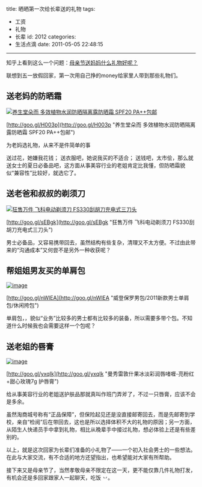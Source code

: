 title: 晒晒第一次给长辈送的礼物
tags:
  - 工资
  - 礼物
  - 长辈
id: 2012
categories:
  - 生活点滴
date: 2011-05-05 22:48:15
---

知乎上看到这么一个问题：[母亲节送妈妈什么礼物好呢？](http://www.zhihu.com/question/19620429?nr=1 "知乎")

联想到五一放假回家，第一次用自己挣的money给家里人带到那些礼物们。

## 送老妈的防晒霜

[![养生堂朵而 多效植物水润防晒隔离露防晒霜 SPF20 PA++包邮](http://a.kainy.cn/201105/%E5%85%BB%E7%94%9F%E5%A0%82%E6%9C%B5%E8%80%8C%20%E5%A4%9A%E6%95%88%E6%A4%8D%E7%89%A9%E6%B0%B4%E6%B6%A6%E9%98%B2%E6%99%92%E9%9A%94%E7%A6%BB%E9%9C%B2%E9%98%B2%E6%99%92%E9%9C%9C%20SPF20.png "养生堂朵而 多效植物水润防晒隔离露防晒霜 SPF20 PA++包邮")<!--more-->](http://goo.gl/H003p)

[http://goo.gl/H003p](http://goo.gl/H003p "养生堂朵而 多效植物水润防晒隔离露防晒霜 SPF20 PA++包邮")

为老妈选礼物，从来不是件简单的事

送过花，她嫌我花钱；
送衣服吧，她说我买的不适合；
送钱吧，太市侩，那么就送女士的夏日必备品吧，这方面从事美容行业的老姐肯定比我懂，但防晒霜貌似“兼容性”比较好，就选它了。

## 送老爸和叔叔的剃须刀

[![狂售万件 飞科电动剃须刀 FS330刮胡刀充电式三刀头](http://a.kainy.cn/201105/%E9%A3%9E%E7%A7%91%E7%94%B5%E5%8A%A8%E5%89%83%E9%A1%BB%E5%88%80%20FS330%E5%88%AE%E8%83%A1%E5%88%80%E5%85%85%E7%94%B5%E5%BC%8F%E4%B8%89%E5%88%80%E5%A4%B4.jpg "狂售万件 飞科电动剃须刀 FS330刮胡刀充电式三刀头")](http://goo.gl/sEBgk)

[http://goo.gl/sEBgk](http://goo.gl/sEBgk "狂售万件 飞科电动剃须刀 FS330刮胡刀充电式三刀头")

男士必备品，又容易携带回去，虽然结构有些复杂，清理又不太方便。不过由此带来的“沟通成本”又何尝不是另外一种收获呢？

## 帮姐姐男友买的单肩包

[![image](http://a.kainy.cn/201105/%E5%A8%81%E7%99%BB%E4%BF%9D%E7%BD%97%E7%94%B7%E5%8C%85.%E4%BC%91%E9%97%B2%E6%8C%8E%E5%8C%85.jpg)](http://goo.gl/nWlEA)

[http://goo.gl/nWlEA](http://goo.gl/nWlEA "威登保罗男包/2011新款男士单肩包/休闲挎包")

单肩包，，貌似“业务”比较多的男士都有比较多的装备，所以需要多带个包。不知道什么时候我也会需要这样一个包呢？

## 送老姐的唇膏

[![image](http://a.kainy.cn/201105/%E6%9B%BC%E7%A7%80%E9%9B%B7%E6%95%A6%E4%BB%80%E6%9E%9C%E5%86%B0%E6%B7%A1%E5%BD%A9%E6%B6%A6%E5%94%87%E5%95%AB%E5%96%B1-%E4%BA%AE%E7%B2%89%E7%BA%A2%20%E7%94%9C%E5%BF%83%E7%8E%AB%E7%91%B07g%20%E6%8A%A4%E5%94%87%E8%86%8F.jpg)](http://goo.gl/yxqIk)

[http://goo.gl/yxqIk](http://goo.gl/yxqIk "曼秀雷敦什果冰淡彩润唇啫喱-亮粉红+甜心玫瑰7g 护唇膏")

给从事美容行业的老姐送护肤品那就真叫作班门弄斧了，不过一只唇膏，应该不会是多余。

虽然淘商城号称有“正品保障”，但保险起见还是没直接邮寄回去，而是先邮寄到学校，亲自“检阅”后在带回去，这也是所以选择体积不大的礼物的原因；另一方面，从陌生人快递员手中拿到礼物，相比从晚辈手中接过礼物，想必体验上还是有些差别的。

以上，就是这次回家为长辈们准备的小礼物了——一个初入社会男士的一些想法。在此与大家交流，有不合适的地方还望指出，也希望能对大家有所帮助。

接下来又是母亲节了，当然孝敬母亲不限定在这一天，更不能仅靠几件礼物打发，有机会还是多回家跟家人一起聊天，吃饭 丷。